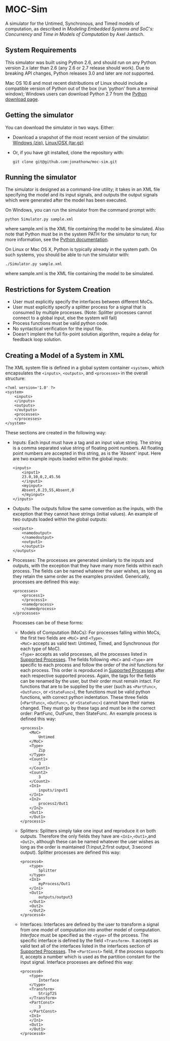 MOC-Sim
=======
A simulator for the Untimed, Synchronous, and Timed models of computation, as
described in _Modeling Embedded Systems and SoC's: Concurrency and Time in
Models of Computation_ by Axel Jantsch.

System Requirements
-------------------
This simulator was built using Python 2.6, and should run on any Python version
2.x later than 2.6 (any 2.6 or 2.7 release should work).  Due to breaking API
changes, Python releases 3.0 and later are *not* supported.

Mac OS 10.6 and most recent distributions of Linux should include a compatible
version of Python out of the box (run 'python' from a terminal window); Windows
users can download Python 2.7 from the [Python download page][py-dl].

[py-dl]: http://www.python.org/download/

Getting the simulator
---------------------
You can download the simulator in two ways.  Either:

 *  Download a snapshot of the most recent version of the simulator:
    [Windows (zip)][zip], [Linux/OSX (tar.gz)][tarball]

 *  Or, if you have git installed, clone the repository with:

        git clone git@github.com:jonathonw/moc-sim.git
        
[zip]: https://github.com/jonathonw/moc-sim/zipball/master
[tarball]: https://github.com/jonathonw/moc-sim/tarball/master

Running the simulator
---------------------
The simulator is designed as a command-line utility; it takes in an XML file
specifying the model and its input signals, and outputs the output signals which
were generated after the model has been executed.

On Windows, you can run the simulator from the command prompt with:

    python Simulator.py sample.xml
    
where sample.xml is the XML file containing the model to be simulated.  Also
note that Python must be in the system PATH for the simulator to run; for
more information, see the [Python documentation][python-path].

On Linux or Mac OS X, Python is typically already in the system path.  On such
systems, you should be able to run the simulator with:

    ./Simulator.py sample.xml
    
where sample.xml is the XML file containing the model to be simulated.

[python-path]: http://docs.python.org/using/windows.html#excursus-setting-environment-variables

Restrictions for System Creation
--------------------------------
 *  User must explicitly specify the interfaces between different MoCs.
 *  User must explicitly specify a splitter process for a signal that is
    consumed by multiple processes. (Note: Splitter processes cannot connect
    to a global input, else the system will fail)
 *  Process functions must be valid python code.
 *  No syntactical verification for the input file.
 *  Doesn't implent the full fix-point solution algorithm,
    require a delay for feedback loop solution.

[python-path]: http://docs.python.org/using/windows.html#excursus-setting-environment-variables

Creating a Model of a System in XML
-----------------------------------
The XML system file is defined in a global system container `<system>`,
which encapsulates the `<inputs>`, `<outputs>`, and `<processes>` in the overall structure:
	
    <?xml version='1.0' ?>
    <system>
        <inputs>
        </inputs>
        <outputs>
        </outputs>
        <processes>
        </processes>
    </system>

These sections are created in the following way:

 *  Inputs:
    Each input must have a tag and an input value string. The string
    is a comma separated value string of floating point numbers.
    All floating point numbers are accepted in this string, as is the
    'Absent' input.
    Here are two example inputs loaded within the global inputs:
    
        <inputs>
            <input1>
            23.0,10,0,2,45.56
            </input1>
            <myinput>
            Absent,0.23,55,Absent,0
            </myinput>
        </inputs>
    
 *  Outputs:
    The outputs follow the same convention as the inputs, with the 
    exception that they cannot have strings (initial values). An
    example of two outputs loaded within the global outputs:
    
        <outputs>
            <namedoutput>
            </namedoutput>
            <output1>
            </output1>
        </outputs>

 *  Processes:
    The processes are generated similarly to the inputs and outputs,
    with the exception that they have many more fields within each process.
    The fields can be named whatever the user wishes, as long as they retain
    the same order as the examples provided.
    Generically, processes are defined this way:
    
        <processes>
            <process1>
            </process1>
            <namedprocess>
            </namedprocess>
        </processes>

    Processes can be of these forms:
     *  Models of Computation (MoCs):
        For processes falling within MoCs, the first two fields are `<MoC>` and `<Type>`.  
        `<MoC>` accepts as valid text: Untimed, Timed, and Synchronous (for each type of MoC).  
        `<Type>` accepts as valid processes, all the processes listed in [Supported Processes][Supported-Processes].
        The fields following `<MoC>` and `<Type>` are specific to each process and follow the order
        of the *init* functions for each process. This order is reproduced in [Supported Processes][Supported-Processes]
        after each respective supported process. Again, the tags for the fields can be renamed by the user,
        but their order must remain intact.  For functions that are to be supplied by the user (such as
        `<PartFunc>`, `<OutFunc>`, or `<StateFunc>`), the functions must be valid python functions, with correct
        python indentation.  These three fields (`<PartFunc>`, `<OutFunc>`, or `<StateFunc>`) cannot have their names changed.
		They must go by these tags and must be in the correct order: PartFunc, OutFunc, then StateFunc.
        An example process is defined this way:
        
            <process1>
                <MoC>
                    Untimed
                </MoC>
                <Type>
                    Zip
                </Type>
                <Count1>
                    3
                </Count1>
                <Count2>
                    3
                </Count2>
                <In1>
                    inputs/input1
                </In1>
                <In2>
                    process2/Out1
                </In2>
                <Out1>
                </Out1>
            </process1>
        
     *  Splitters:
        Splitters simply take one input and reproduce it on both outputs.
        Therefore the only fields they have are `<In1>`,`<Out1>`,and `<Out2>`,
        although these can be named whatever the user wishes as long as the order
        is maintained (1:input,2:first output, 3:second output).
        Splitter processes are defined this way:
        
            <process4>
                <type>
                    Splitter
                </type>
                <In1>
                    myProcess/Out1
                </In1>
                <Out1>
                    outputs/output3
                </Out1>
                <Out2>
                </Out2>
            </process4>
        
     *  Interfaces:
        Interfaces are defined by the user to transform a 
        signal from one model of computation into another 
        model of computation.  *Interface* must be specified as the
		`<type>` of the prcoess.  The specific interface is defined
        by the field `<Transform>`.  It accepts as valid text
        all of the interfaces listed in the interfaces section of
        [Supported Processes][Supported-Processes].  The `<PartConst>`
        field, if the process supports it, accepts a number which is 
        used as the partition constant for the input signal.
        Interface processes are defined this way:
        
            <process6>
                <type>
                    Interface
                </type>
                <Transform>
                    StripT2S
                </Transform>
                <PartConst>
                    3
                </PartConst>
                <In1>
                </In1>
                <Out1>
                </Out1>
            </process6>
    
[Supported-Processes]: https://github.com/jonathonw/moc-sim/blob/master/SupportedProcesses.md